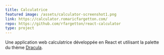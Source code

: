 ```yaml
---
title: Calculatrice
featured image: /assets/calculator-screenshot1.png
link: https://calculator.romaricfargetton.com/
repo: https://github.com/rfargetton/react-calculator
type: project
---
```

Une application web calculatrice développée en React et utilisant la palette du thème [Dracula](https://draculatheme.com/).